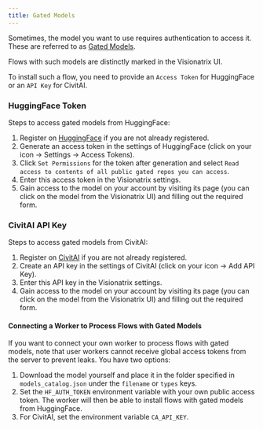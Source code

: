 ```yaml
---
title: Gated Models
---
```


Sometimes, the model you want to use requires authentication to access it. These are referred to as [Gated Models](https://huggingface.co/docs/hub/models-gated).

Flows with such models are distinctly marked in the Visionatrix UI.

To install such a flow, you need to provide an `Access Token` for HuggingFace or an `API Key` for CivitAI.

### HuggingFace Token

Steps to access gated models from HuggingFace:

1. Register on [HuggingFace](https://huggingface.co) if you are not already registered.
2. Generate an access token in the settings of HuggingFace (click on your icon → Settings → Access Tokens).
3. Click `Set Permissions` for the token after generation and select `Read access to contents of all public gated repos you can access`.
4. Enter this access token in the Visionatrix settings.
5. Gain access to the model on your account by visiting its page (you can click on the model from the Visionatrix UI) and filling out the required form.

### CivitAI API Key

Steps to access gated models from CivitAI:

1. Register on [CivitAI](https://civitai.com) if you are not already registered.
2. Create an API key in the settings of CivitAI (click on your icon → Add API Key).
3. Enter this API key in the Visionatrix settings.
4. Gain access to the model on your account by visiting its page (you can click on the model from the Visionatrix UI) and filling out the required form.

#### Connecting a Worker to Process Flows with Gated Models

If you want to connect your own worker to process flows with gated models, note that user workers cannot receive global access tokens from the server to prevent leaks. You have two options:

1. Download the model yourself and place it in the folder specified in `models_catalog.json` under the `filename` or `types` keys.
2. Set the `HF_AUTH_TOKEN` environment variable with your own public access token. The worker will then be able to install flows with gated models from HuggingFace.
3. For CivitAI, set the environment variable `CA_API_KEY`.
